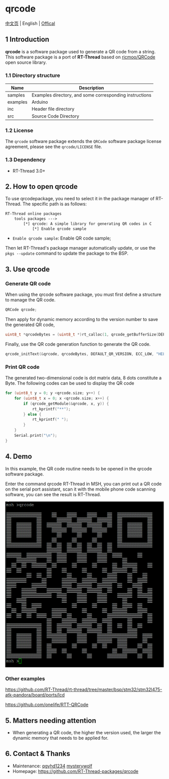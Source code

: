 # qrcode

[中文页](README_ZH.md) | English | [Offical](README_offical.md)

## 1 Introduction

**qrcode** is a software package used to generate a QR code from a string. This software package is a port of **RT-Thread** based on [ricmoo/QRCode](https://github.com/ricmoo/QRCode) open source library.

### 1.1 Directory structure

| Name | Description |
| ---- | ---- |
| samples | Examples directory, and some corresponding instructions |
| examples | Arduino |
| inc | Header file directory |
| src | Source Code Directory |

### 1.2 License

The `qrcode` software package extends the `QRCode` software package license agreement, please see the `qrcode/LICENSE` file.

### 1.3 Dependency

- RT-Thread 3.0+

## 2. How to open qrcode

To use qrcodepackage, you need to select it in the package manager of RT-Thread. The specific path is as follows:

```shell
RT-Thread online packages
    tools packages --->
        [*] qrcode: A simple library for generating QR codes in C
            [*] Enable qrcode sample
```

- `Enable qrcode sample`: Enable QR code sample;

Then let RT-Thread's package manager automatically update, or use the `pkgs --update` command to update the package to the BSP.

## 3. Use qrcode

### Generate QR code

When using the qrcode software package, you must first define a structure to manage the QR code.

```c
QRCode qrcode;
```

Then apply for dynamic memory according to the version number to save the generated QR code,

```c
uint8_t *qrcodeBytes = (uint8_t *)rt_calloc(1, qrcode_getBufferSize(DEFAULT_QR_VERSION));
```

Finally, use the QR code generation function to generate the QR code.

```c
qrcode_initText(&qrcode, qrcodeBytes, DEFAULT_QR_VERSION, ECC_LOW, "HELLO WORLD");
```

### Print QR code

The generated two-dimensional code is dot matrix data, 8 dots constitute a Byte. The following codes can be used to display the QR code

```c
for (uint8_t y = 0; y <qrcode.size; y++) {
    for (uint8_t x = 0; x <qrcode.size; x++) {
        if (qrcode_getModule(&qrcode, x, y)) {
            rt_kprintf("**");
        } else {
            rt_kprintf(" ");
        }
    }
    Serial.print("\n");
}
```

## 4. Demo

In this example, the QR code routine needs to be opened in the qrcode software package.

Enter the command qrcode RT-Thread in MSH, you can print out a QR code on the serial port assistant, scan it with the mobile phone code scanning software, you can see the result is RT-Thread.

![qrcode](figures/qrcode.png)

### Other examples

https://github.com/RT-Thread/rt-thread/tree/master/bsp/stm32/stm32l475-atk-pandora/board/ports/lcd

https://github.com/onelife/RTT-QRCode

## 5. Matters needing attention

- When generating a QR code, the higher the version used, the larger the dynamic memory that needs to be applied for.

## 6. Contact & Thanks

* Maintenance: [qgyhd1234](https://github.com/qgyhd1234)  [mysterywolf](https://github.com/mysterywolf)
* Homepage: https://github.com/RT-Thread-packages/qrcode

